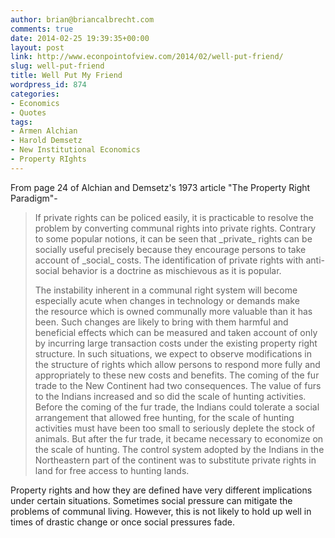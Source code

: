 ```yaml
---
author: brian@briancalbrecht.com
comments: true
date: 2014-02-25 19:39:35+00:00
layout: post
link: http://www.econpointofview.com/2014/02/well-put-friend/
slug: well-put-friend
title: Well Put My Friend
wordpress_id: 874
categories:
- Economics
- Quotes
tags:
- Armen Alchian
- Harold Demsetz
- New Institutional Economics
- Property RIghts
---
```


From page 24 of Alchian and Demsetz's 1973 article "The Property Right Paradigm"-


<blockquote>If private rights can be policed easily, it is practicable to resolve the problem by converting communal rights into private rights. Contrary to some popular notions, it can be seen that _private_ rights can be socially useful precisely because they encourage persons to take account of _social_ costs. The identification of private rights with anti-social behavior is a doctrine as mischievous as it is popular.

The instability inherent in a communal right system will become especially acute when changes in technology or demands make the resource which is owned communally more valuable than it has been. Such changes are likely to bring with them harmful and beneficial effects which can be measured and taken account of only by incurring large transaction costs under the existing property right structure. In such situations, we expect to observe modifications in the structure of rights which allow persons to respond more fully and appropriately to these new costs and benefits. The coming of the fur trade to the New Continent had two consequences. The value of furs to the Indians increased and so did the scale of hunting activities. Before the coming of the fur trade, the Indians could tolerate a social arrangement that allowed free hunting, for the scale of hunting activities must have been too small to seriously deplete the stock of animals. But after the fur trade, it became necessary to economize on the scale of hunting. The control system adopted by the Indians in the Northeastern part of the continent was to substitute private rights in land for free access to hunting lands.</blockquote>


Property rights and how they are defined have very different implications under certain situations. Sometimes social pressure can mitigate the problems of communal living. However, this is not likely to hold up well in times of drastic change or once social pressures fade.
